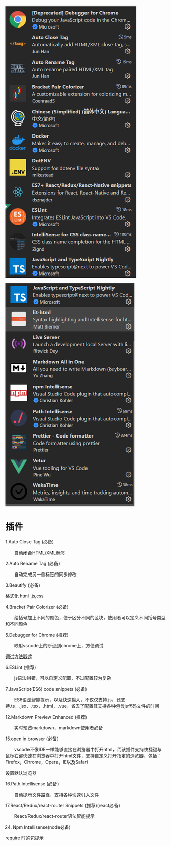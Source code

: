 

![image-20220131122739085](插件.assets/image-20220131122739085-16436032727571-16436032731172.png)



![image-20220131122757468](插件.assets/image-20220131122757468.png)



# 插件

1.Auto Close Tag (必备)

　　自动闭合HTML/XML标签

2.Auto Rename Tag (必备)

　　自动完成另一侧标签的同步修改

3.Beautify (必备)

   格式化 html ,js,css

4.Bracket Pair Colorizer (必备)

　　给括号加上不同的颜色，便于区分不同的区块，使用者可以定义不同括号类型和不同颜色

5.Debugger for Chrome (推荐)

　　映射vscode上的断点到chrome上，方便调试

[调试方法戳这](https://blog.csdn.net/example440982/article/details/79587704)

6.ESLint (推荐)

　　js语法纠错，可以自定义配置，不过配置较为复杂

7.JavaScript(ES6) code snippets (必备)

　　ES6语法智能提示，以及快速输入，不仅仅支持.js，还支持.ts，.jsx，.tsx，.html，.vue，省去了配置其支持各种包含js代码文件的时间

12.Markdown Preview Enhanced (推荐)

　　实时预览markdown，markdown使用者必备

15.open in browser (必备)

　　vscode不像IDE一样能够直接在浏览器中打开html，而该插件支持快捷键与鼠标右键快速在浏览器中打开html文件，支持自定义打开指定的浏览器，包括：Firefox，Chrome，Opera，IE以及Safari

设置默认浏览器 

16.Path Intellisense (必备)

　　自动提示文件路径，支持各种快速引入文件

17.React/Redux/react-router Snippets (推荐)(react必备)

　　React/Redux/react-router语法智能提示

24. Npm Intellisense(node必备)

   require 时的包提示







